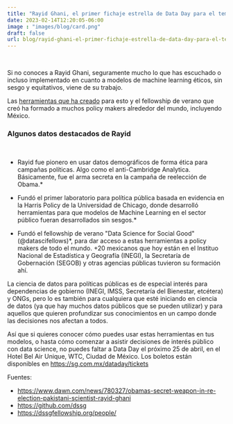 ```yaml
---
title: "Rayid Ghani, el primer fichaje estrella de Data Day para el tema de Data for Public Policy."
date: 2023-02-14T12:20:05-06:00
image : "images/blog/card.png"
draft: false
url: blog/rayid-ghani-el-primer-fichaje-estrella-de-data-day-para-el-tema-de-data-for-public-policy
---
```


<center>
<img src="/dataday/images/blog/rayid-ghani.png" alt="" class="img-fluid">
</center>

<br>

Si no conoces a Rayid Ghani, seguramente mucho lo que has escuchado o incluso implementado en cuanto a modelos de machine learning éticos, sin sesgo y equitativos, viene de su trabajo.

Las [herramientas que ha creado](https://github.com/dssg) para esto y el fellowship de verano que creó ha formado a muchos policy makers alrededor del mundo, incluyendo México.

### Algunos datos destacados de Rayid

<br>



* Rayid fue pionero en usar datos demográficos de forma ética para campañas políticas. Algo como el anti-Cambridge Analytica. Básicamente, fue el arma secreta en la campaña de reelección de Obama.*

* Fundó el primer laboratorio para política pública basada en evidencia en la Harris Policy de la Universidad de Chicago, donde desarrolló herramientas para que modelos de Machine Learning en el sector público fueran desarrollados sin sesgos.*

* Fundó el fellowship de verano "Data Science for Social Good" (@datascifellows)*,  para dar acceso a estas herramientas a policy makers de todo el mundo. +20 mexicanos que hoy están en el Instituo Nacional de Estadística y Geografía (INEGI), la Secretaría de Gobernación (SEGOB) y otras agencias públicas tuvieron su formación ahí.


La ciencia de datos para políticas públicas es de especial interés para dependencias de gobierno (INEGI, IMSS, Secretaría del Bienestar, etcétera) y ONGs, pero lo es también para cualquiera que esté iniciando en ciencia de datos (ya que hay muchos datos públicos que se pueden utilizar) y para aquellos que quieren profundizar sus conocimientos en un campo donde las decisiones nos afectan a todos.

Así que si quieres conocer cómo puedes usar estas herramientas en tus modelos, o hasta cómo comenzar a asistir decisiones de interés público con data science, no puedes faltar a Data Day el próximo 25 de abril, en el Hotel Bel Air Unique, WTC, Ciudad de México. Los boletos están disponibles en https://sg.com.mx/dataday/tickets


Fuentes:

* https://www.dawn.com/news/780327/obamas-secret-weapon-in-re-election-pakistani-scientist-rayid-ghani
* https://github.com/dssg
* https://dssgfellowship.org/people/
